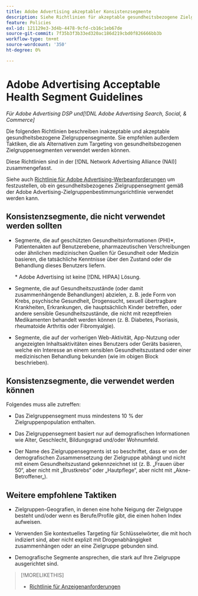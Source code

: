 ```yaml
---
title: Adobe Advertising akzeptabler Konsistenzsegmente
description: Siehe Richtlinien für akzeptable gesundheitsbezogene Zielgruppensegmente und Taktiken, die als Alternativen zum Targeting von gesundheitsbezogenen Zielgruppensegmenten verwendet werden können.
feature: Policies
exl-id: 121129e3-3d4b-4478-9cfd-cb16c1eb67de
source-git-commit: 7f35b3f3b33ed320ac186d219cbd0f826666bb3b
workflow-type: tm+mt
source-wordcount: '350'
ht-degree: 0%

---
```


# Adobe Advertising Acceptable Health Segment Guidelines

*Für Adobe Advertising DSP und[!DNL Adobe Advertising Search, Social, & Commerce]*

Die folgenden Richtlinien beschreiben inakzeptable und akzeptable gesundheitsbezogene Zielgruppensegmente. Sie empfehlen außerdem Taktiken, die als Alternativen zum Targeting von gesundheitsbezogenen Zielgruppensegmenten verwendet werden können.

Diese Richtlinien sind in der [!DNL Network Advertising Alliance (NAI)] zusammengefasst.

Siehe auch [Richtlinie für Adobe Advertising-Werbeanforderungen](/help/policies/ad-requirements-policy.md) um festzustellen, ob ein gesundheitsbezogenes Zielgruppensegment gemäß der Adobe Advertising-Zielgruppenbestimmungsrichtlinie verwendet werden kann.

## Konsistenzsegmente, die nicht verwendet werden sollten

* Segmente, die auf geschützten Gesundheitsinformationen (PHI)\*, Patientenakten auf Benutzerebene, pharmazeutischen Verschreibungen oder ähnlichen medizinischen Quellen für Gesundheit oder Medizin basieren, die tatsächliche Kenntnisse über den Zustand oder die Behandlung dieses Benutzers liefern.

  \* Adobe Advertising ist keine [!DNL HIPAA] Lösung.

* Segmente, die auf Gesundheitszustände (oder damit zusammenhängende Behandlungen) abzielen, z. B. jede Form von Krebs, psychische Gesundheit, Drogensucht, sexuell übertragbare Krankheiten, Erkrankungen, die hauptsächlich Kinder betreffen, oder andere sensible Gesundheitszustände, die nicht mit rezeptfreien Medikamenten behandelt werden können (z. B. Diabetes, Psoriasis, rheumatoide Arthritis oder Fibromyalgie).

* Segmente, die auf der vorherigen Web-Aktivität, App-Nutzung oder angezeigten Inhaltsaktivitäten eines Benutzers oder Geräts basieren, welche ein Interesse an einem sensiblen Gesundheitszustand oder einer medizinischen Behandlung bekunden (wie im obigen Block beschrieben).

## Konsistenzsegmente, die verwendet werden können

Folgendes muss alle zutreffen:

* Das Zielgruppensegment muss mindestens 10 % der Zielgruppenpopulation enthalten.

* Das Zielgruppensegment basiert nur auf demografischen Informationen wie Alter, Geschlecht, Bildungsgrad und/oder Wohnumfeld.

* Der Name des Zielgruppensegments ist so beschriftet, dass er von der demografischen Zusammensetzung der Zielgruppe abhängt und nicht mit einem Gesundheitszustand gekennzeichnet ist (z. B. „Frauen über 50“, aber nicht mit „Brustkrebs“ oder „Hautpflege“, aber nicht mit „Akne-Betroffener„).

## Weitere empfohlene Taktiken

* Zielgruppen-Geografien, in denen eine hohe Neigung der Zielgruppe besteht und/oder wenn es Berufe/Profile gibt, die einen hohen Index aufweisen.

* Verwenden Sie kontextuelles Targeting für Schlüsselwörter, die mit hoch indiziert sind, aber nicht explizit mit Drogenabhängigkeit zusammenhängen oder an eine Zielgruppe gebunden sind.

* Demografische Segmente ansprechen, die stark auf Ihre Zielgruppe ausgerichtet sind.

>[!MORELIKETHIS]
>
>* [Richtlinie für Anzeigenanforderungen](/help/policies/ad-requirements-policy.md)
